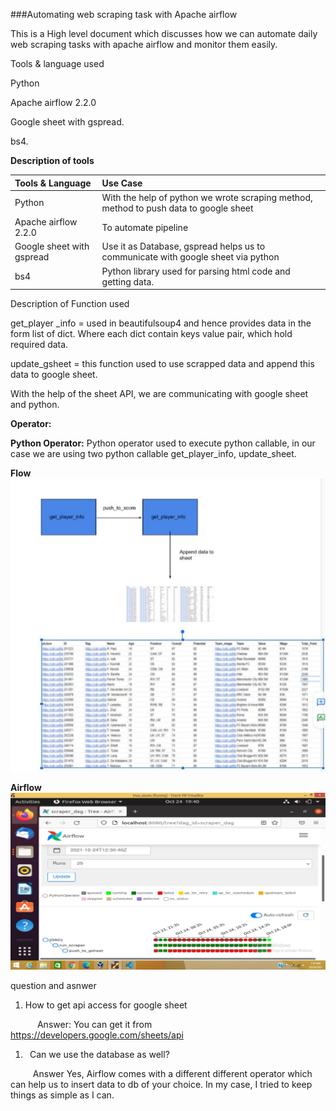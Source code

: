 ###Automating web scraping task with Apache airflow

This is a High level document which  discusses how we can automate daily web scraping tasks with apache airflow and monitor them easily.

Tools & language used

Python 

Apache airflow 2.2.0

Google sheet with gspread.

bs4.

**Description of tools**


|**Tools & Language**|**Use Case**|
| :- | :- |
|Python|With the help of python we wrote scraping method, method to push data to google sheet|
|Apache airflow 2.2.0|To automate pipeline|
|Google sheet with gspread|Use it as Database, gspread helps us to communicate with google sheet via python |
|bs4|Python library used for parsing html code and getting data.|


Description of Function used

get\_player \_info = used in beautifulsoup4 and hence provides data in the form list of dict. Where each dict contain keys value pair, which hold required data.

update\_gsheet = this function used to use scrapped data and append this data to google sheet.

With the help of the sheet API, we are communicating with google sheet and python.


**Operator:**

**Python Operator:** Python operator used to execute python callable, in our case we are using two python callable get\_player\_info, update\_sheet.

**Flow**
![Screenshot](flow.JPG)


**Airflow**
![Screenshot](airflow.JPG)




question and asnwer

1. How to get api access for google sheet

`      `Answer: You can get it from <https://developers.google.com/sheets/api> 

1. ` `Can we use the database as well?

`     `Answer Yes, Airflow comes with a different different operator which can help us to insert data    to db of your choice. In my case, I tried to keep things as simple as I can.


